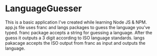 # LanguageGuesser

This is a basic application I've created while learning Node JS & NPM.
app.js file uses franc and langs packages to guess the language you've typed.
franc package accepts a string for guessing a language. After the guess it outputs a 3 digit according to ISO language standards.
langs pakacage accepts the ISO output from franc as input and outputs the language.
